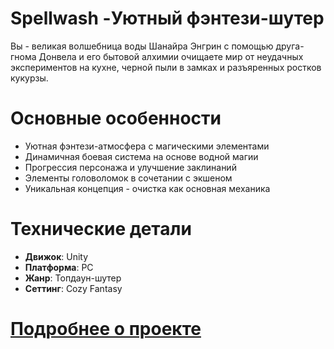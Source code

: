 # Spellwash -Уютный фэнтези-шутер
Вы - великая волшебница воды Шанайра Энгрин с помощью друга-гнома Донвела и его бытовой алхимии очищаете мир от неудачных экспериментов на кухне, черной пыли в замках и разъяренных ростков кукурзы.

# Основные особенности
- Уютная фэнтези-атмосфера с магическими элементами
- Динамичная боевая система на основе водной магии
- Прогрессия персонажа и улучшение заклинаний
- Элементы головоломок в сочетании с экшеном
- Уникальная концепция - очистка как основная механика

# Технические детали
- **Движок**: Unity
- **Платформа**: PC
- **Жанр**: Топдаун-шутер
- **Сеттинг**: Cozy Fantasy

# [Подробнее о проекте](https://github.com/Sparkiboomen/Spellwash/blob/main/GDD.md)
